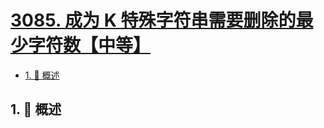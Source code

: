# [3085. 成为 K 特殊字符串需要删除的最少字符数【中等】](https://github.com/tnotesjs/TNotes.leetcode/tree/main/notes/3085.%20%E6%88%90%E4%B8%BA%20K%20%E7%89%B9%E6%AE%8A%E5%AD%97%E7%AC%A6%E4%B8%B2%E9%9C%80%E8%A6%81%E5%88%A0%E9%99%A4%E7%9A%84%E6%9C%80%E5%B0%91%E5%AD%97%E7%AC%A6%E6%95%B0%E3%80%90%E4%B8%AD%E7%AD%89%E3%80%91)

<!-- region:toc -->

- [1. 📝 概述](#1--概述)

<!-- endregion:toc -->

## 1. 📝 概述
